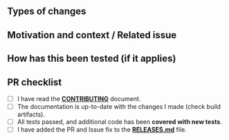 ## Types of changes
<!--- What types of changes does your code introduce? Put an `x` in all the boxes that apply: -->



## Motivation and context / Related issue
<!--- Why is this change required? What problem does it solve? -->
<!--- Please link to an existing issue here if one exists. -->
<!--- (we recommend to have an existing issue for each pull request) -->



## How has this been tested (if it applies)
<!--- Please describe here how your modifications have been tested. -->



## PR checklist
<!-- - Go over all the following points, and put an `x` in all the boxes that apply. -->
<!--- If you're unsure about any of these, don't hesitate to ask. We're here to help! -->

- [ ] I have read the [**CONTRIBUTING**](CONTRIBUTING.md) document.
- [ ] The documentation is up-to-date with the changes I made (check build artifacts).
- [ ] All tests passed, and additional code has been **covered with new tests**.
- [ ] I have added the PR and Issue fix to the [**RELEASES.md**](RELEASES.md) file.

<!--- In any case, don't hesitate to join and ask questions if you need on slack (https://pot-toolbox.slack.com/), gitter (https://gitter.im/PythonOT/community), or the mailing list (https://mail.python.org/mm3/mailman3/lists/pot.python.org/). -->
